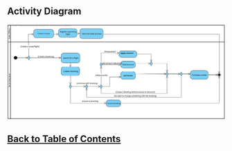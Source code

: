 ## Activity Diagram

![Activity Diagram](ActivityDiagram.svg)

## [Back to Table of Contents](../TableOfContents.md)